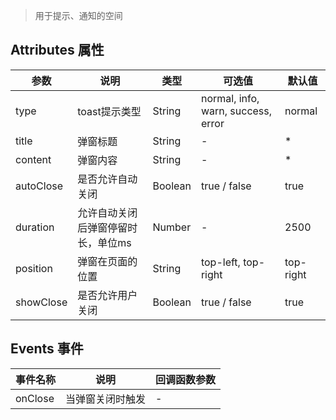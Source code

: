 > 用于提示、通知的空间

## Attributes 属性

参数 | 说明 | 类型 | 可选值 | 默认值
--- | --- | --- | --- | ---
type | toast提示类型 | String | normal, info, warn, success, error | normal
title | 弹窗标题 | String | - | *
content | 弹窗内容 | String | - | *
autoClose | 是否允许自动关闭 | Boolean | true / false | true
duration | 允许自动关闭后弹窗停留时长，单位ms | Number | - | 2500
position | 弹窗在页面的位置 | String | top-left, top-right | top-right
showClose | 是否允许用户关闭 | Boolean | true / false | true

## Events 事件

事件名称 | 说明 | 回调函数参数
--- | --- | --- | 
onClose | 当弹窗关闭时触发 | -
